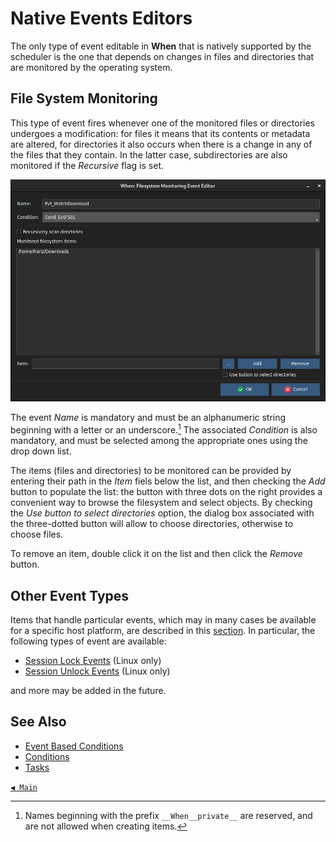 # Native Events Editors

The only type of event editable in **When** that is natively supported by the scheduler is the one that depends on changes in files and directories that are monitored by the operating system.


## File System Monitoring

This type of event fires whenever one of the monitored files or directories undergoes a modification: for files it means that its contents or metadata are altered, for directories it also occurs when there is a change in any of the files that they contain. In the latter case, subdirectories are also monitored if the _Recursive_ flag is set.

![WhenEventFSChange](graphics/when-event-fschange.png)

The event _Name_ is mandatory and must be an alphanumeric string beginning with a letter or an underscore.[^1] The associated _Condition_ is also mandatory, and must be selected among the appropriate ones using the drop down list.

The items (files and directories) to be monitored can be provided by entering their path in the _Item_ fiels below the list, and then checking the _Add_ button to populate the list: the button with three dots on the right provides a convenient way to browse the filesystem and select objects. By checking the _Use button to select directories_ option, the dialog box associated with the three-dotted button will allow to choose directories, otherwise to choose files.

To remove an item, double click it on the list and then click the _Remove_ button.


## Other Event Types

Items that handle particular events, which may in many cases be available for a specific host platform, are described in this [section](events_extra01.md). In particular, the following types of event are available:

* [Session Lock Events](events_extra01.md#session-lockedunlocked-events-linux) (Linux only)
* [Session Unlock Events](events_extra01.md#session-lockedunlocked-events-linux) (Linux only)

and more may be added in the future.


## See Also

* [Event Based Conditions](cond_eventrelated.md)
* [Conditions](conditions.md)
* [Tasks](tasks.md)


[`◀ Main`](main.md)


[^1]: Names beginning with the prefix `__When__private__` are reserved, and are not allowed when creating items.
